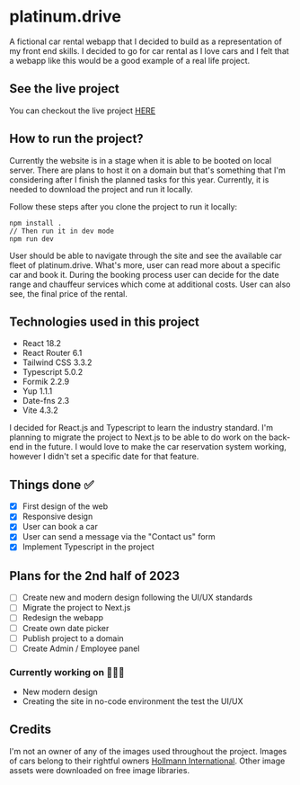 # platinum.drive

A fictional car rental webapp that I decided to build as a representation of my front end skills. I decided to go for car rental as I love cars and I felt that a webapp like this would be a good example of a real life project.

## See the live project

You can checkout the live project [HERE](https://64e7a820f4e89b04f81127ce--iridescent-snickerdoodle-087582.netlify.app/)

## How to run the project?

Currently the website is in a stage when it is able to be booted on local server. There are plans to host it on a domain but that's something that I'm considering after I finish the planned tasks for this year. Currently, it is needed to download the project and run it locally.

Follow these steps after you clone the project to run it locally:

    npm install .
    // Then run it in dev mode
    npm run dev

User should be able to navigate through the site and see the available car fleet of platinum.drive. What's more, user can read more about a specific car and book it. During the booking process user can decide for the date range and chauffeur services which come at additional costs. User can also see, the final price of the rental.

## Technologies used in this project

- React 18.2
- React Router 6.1
- Tailwind CSS 3.3.2
- Typescript 5.0.2
- Formik 2.2.9
- Yup 1.1.1
- Date-fns 2.3
- Vite 4.3.2

I decided for React.js and Typescript to learn the industry standard. I'm planning to migrate the project to Next.js to be able to do work on the back-end in the future. I would love to make the car reservation system working, however I didn't set a specific date for that feature.

## Things done ✅

- [x] First design of the web
- [x] Responsive design
- [x] User can book a car
- [x] User can send a message via the "Contact us" form
- [x] Implement Typescript in the project

## Plans for the 2nd half of 2023

- [ ] Create new and modern design following the UI/UX standards
- [ ] Migrate the project to Next.js
- [ ] Redesign the webapp
- [ ] Create own date picker
- [ ] Publish project to a domain
- [ ] Create Admin / Employee panel

### Currently working on 👨🏻‍💻

- New modern design
- Creating the site in no-code environment the test the UI/UX

## Credits

I'm not an owner of any of the images used throughout the project. Images of cars belong to their rightful owners [Hollmann International](https://hollmann.international/). Other image assets were downloaded on free image libraries.

